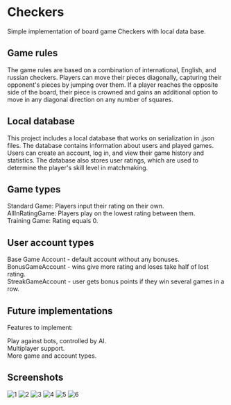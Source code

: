# Checkers

Simple implementation of board game Checkers with local data base.


## Game rules

The game rules are based on a combination of international, English, and russian checkers. Players can move their pieces diagonally, capturing their opponent's pieces by jumping over them. If a player reaches the opposite side of the board, their piece is crowned and gains an additional option to move in any diagonal direction on any number of squares.

## Local database

This project includes a local database that works on serialization in .json files. The database contains information about users and played games. Users can create an account, log in, and view their game history and statistics. The database also stores user ratings, which are used to determine the player's skill level in matchmaking.

## Game types

Standard Game: Players input their rating on their own.\
AllInRatingGame: Players play on the lowest rating between them.\
Training Game: Rating equals 0.

## User account types

Base Game Account - default account without any bonuses.\
BonusGameAccount - wins give more rating and loses take half of lost rating.\
StreakGameAccount - user gets bonus points if they win several games in a row.

## Future implementations

Features to implement:

Play against bots, controlled by AI.\
Multiplayer support.\
More game and account types.

## Screenshots
![1](https://user-images.githubusercontent.com/43245644/226625034-fa6d862f-b5d8-48ff-ac5c-b607defcb4a5.png)
![2](https://user-images.githubusercontent.com/43245644/226625062-5941e4f5-a3ce-49bc-828e-b3d2ccf9283e.png)
![3](https://user-images.githubusercontent.com/43245644/226625088-48aed30f-6a20-403a-b0d0-b6f2882498f6.png)
![4](https://user-images.githubusercontent.com/43245644/226625104-ab02aeeb-a9b3-46f2-945a-7e00ad672071.png)
![5](https://user-images.githubusercontent.com/43245644/226625126-8f187f88-c4c0-4835-89e1-a74f61eeb7b7.png)
![6](https://user-images.githubusercontent.com/43245644/226625137-74f257a7-fd61-466c-b4c0-14bdad4967e5.png)
